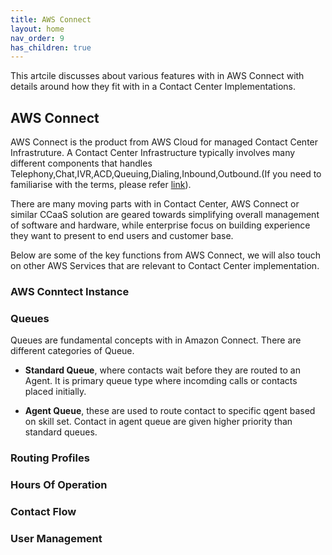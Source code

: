 ```yaml
---
title: AWS Connect 
layout: home
nav_order: 9
has_children: true
---
```


This artcile discusses about various features with in AWS Connect with details around how they fit with in a Contact Center Implementations.


## AWS Connect

AWS Connect is the product from AWS Cloud for managed Contact Center Infrastruture. A Contact Center Infrastructure typically involves many different components that handles Telephony,Chat,IVR,ACD,Queuing,Dialing,Inbound,Outbound.(If you need to familiarise with the terms, please refer [link](https://kishorekkota.github.io/call_center_terminology.html)).

There are many moving parts with in Contact Center, AWS Connect or similar CCaaS solution are geared towards simplifying overall management of software and hardware, while enterprise focus on building experience they want to present to end users and customer base.

Below are some of the key functions from AWS Connect, we will also touch on other AWS Services that are relevant to Contact Center implementation.

### AWS Conntect Instance


### Queues

Queues are fundamental concepts with in Amazon Connect. There are different categories of Queue.

- **Standard Queue**, where contacts wait before they are routed to an Agent. It is primary queue type where incomding calls or contacts placed initially.

- **Agent Queue**, these are used to route contact to specific qgent based on skill set. Contact in agent queue are given higher priority than standard queues.

### Routing Profiles

### Hours Of Operation

### Contact Flow

### User Management

### 